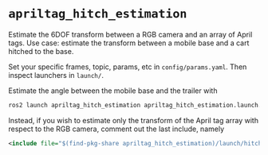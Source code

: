 # `apriltag_hitch_estimation`

Estimate the 6DOF transform between a RGB camera and an array of April tags. Use case: estimate the transform between a mobile base and a cart hitched to the base.

Set your specific frames, topic, params, etc in `config/params.yaml`. Then inspect launchers in `launch/`.

Estimate the angle between the mobile base and the trailer with

```bash
ros2 launch apriltag_hitch_estimation apriltag_hitch_estimation.launch.xml
```

Instead, if you wish to estimate only the transform of the April tag array with respect to the RGB camera, comment out the last include, namely

```xml
<include file="$(find-pkg-share apriltag_hitch_estimation)/launch/hitch_joint_estimation.launch.xml"/>
```

